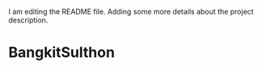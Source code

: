 I am editing the README file. Adding some more details about the project description.
# BangkitSulthon
